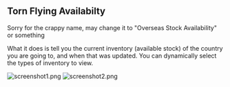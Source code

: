 ## Torn Flying Availabilty

Sorry for the crappy name, may change it to "Overseas Stock Availability" or something

What it does is tell you the current inventory (available stock) of the country you are 
going to, and when that was updated. You can dynamically select the types of inventory to view.


![screenshot1.png](https://github.com/edlau2/Tampermonkey/blob/master/TornFlyingAvailability/screenshot1.png)
![screenshot2.png](https://github.com/edlau2/Tampermonkey/blob/master/TornFlyingAvailability/screenshot2.png)
